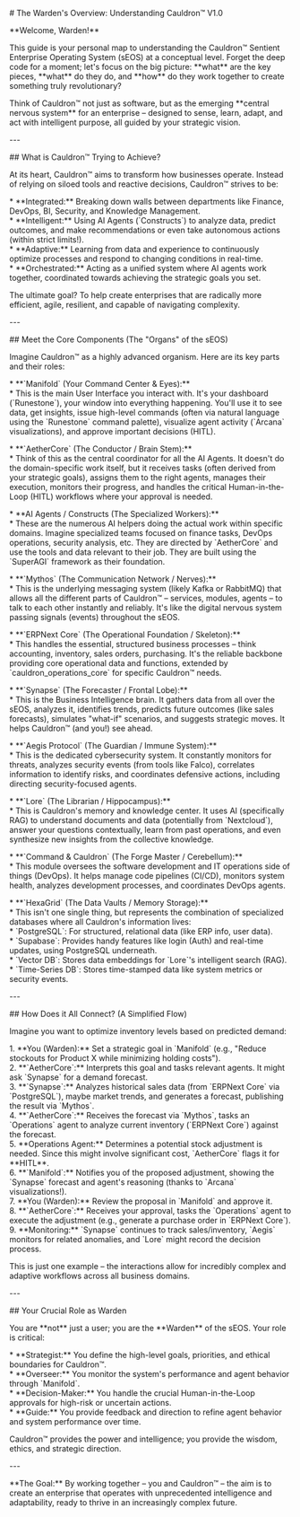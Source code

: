 \# The Warden's Overview: Understanding Cauldron™ V1.0

\*\*Welcome, Warden\!\*\*

This guide is your personal map to understanding the Cauldron™ Sentient Enterprise Operating System (sEOS) at a conceptual level. Forget the deep code for a moment; let's focus on the big picture: \*\*what\*\* are the key pieces, \*\*what\*\* do they do, and \*\*how\*\* do they work together to create something truly revolutionary?

Think of Cauldron™ not just as software, but as the emerging \*\*central nervous system\*\* for an enterprise – designed to sense, learn, adapt, and act with intelligent purpose, all guided by your strategic vision.

\---

\#\# What is Cauldron™ Trying to Achieve?

At its heart, Cauldron™ aims to transform how businesses operate. Instead of relying on siloed tools and reactive decisions, Cauldron™ strives to be:

\* \*\*Integrated:\*\* Breaking down walls between departments like Finance, DevOps, BI, Security, and Knowledge Management.  
\* \*\*Intelligent:\*\* Using AI Agents (\`Constructs\`) to analyze data, predict outcomes, and make recommendations or even take autonomous actions (within strict limits\!).  
\* \*\*Adaptive:\*\* Learning from data and experience to continuously optimize processes and respond to changing conditions in real-time.  
\* \*\*Orchestrated:\*\* Acting as a unified system where AI agents work together, coordinated towards achieving the strategic goals you set.

The ultimate goal? To help create enterprises that are radically more efficient, agile, resilient, and capable of navigating complexity.

\---

\#\# Meet the Core Components (The "Organs" of the sEOS)

Imagine Cauldron™ as a highly advanced organism. Here are its key parts and their roles:

\* \*\*\`Manifold\` (Your Command Center & Eyes):\*\*  
    \* This is the main User Interface you interact with. It's your dashboard (\`Runestone\`), your window into everything happening. You'll use it to see data, get insights, issue high-level commands (often via natural language using the \`Runestone\` command palette), visualize agent activity (\`Arcana\` visualizations), and approve important decisions (HITL).

\* \*\*\`AetherCore\` (The Conductor / Brain Stem):\*\*  
    \* Think of this as the central coordinator for all the AI Agents. It doesn't do the domain-specific work itself, but it receives tasks (often derived from your strategic goals), assigns them to the right agents, manages their execution, monitors their progress, and handles the critical Human-in-the-Loop (HITL) workflows where your approval is needed.

\* \*\*AI Agents / Constructs (The Specialized Workers):\*\*  
    \* These are the numerous AI helpers doing the actual work within specific domains. Imagine specialized teams focused on finance tasks, DevOps operations, security analysis, etc. They are directed by \`AetherCore\` and use the tools and data relevant to their job. They are built using the \`SuperAGI\` framework as their foundation.

\* \*\*\`Mythos\` (The Communication Network / Nerves):\*\*  
    \* This is the underlying messaging system (likely Kafka or RabbitMQ) that allows all the different parts of Cauldron™ – services, modules, agents – to talk to each other instantly and reliably. It's like the digital nervous system passing signals (events) throughout the sEOS.

\* \*\*\`ERPNext Core\` (The Operational Foundation / Skeleton):\*\*  
    \* This handles the essential, structured business processes – think accounting, inventory, sales orders, purchasing. It's the reliable backbone providing core operational data and functions, extended by \`cauldron\_operations\_core\` for specific Cauldron™ needs.

\* \*\*\`Synapse\` (The Forecaster / Frontal Lobe):\*\*  
    \* This is the Business Intelligence brain. It gathers data from all over the sEOS, analyzes it, identifies trends, predicts future outcomes (like sales forecasts), simulates "what-if" scenarios, and suggests strategic moves. It helps Cauldron™ (and you\!) see ahead.

\* \*\*\`Aegis Protocol\` (The Guardian / Immune System):\*\*  
    \* This is the dedicated cybersecurity system. It constantly monitors for threats, analyzes security events (from tools like Falco), correlates information to identify risks, and coordinates defensive actions, including directing security-focused agents.

\* \*\*\`Lore\` (The Librarian / Hippocampus):\*\*  
    \* This is Cauldron's memory and knowledge center. It uses AI (specifically RAG) to understand documents and data (potentially from \`Nextcloud\`), answer your questions contextually, learn from past operations, and even synthesize new insights from the collective knowledge.

\* \*\*\`Command & Cauldron\` (The Forge Master / Cerebellum):\*\*  
    \* This module oversees the software development and IT operations side of things (DevOps). It helps manage code pipelines (CI/CD), monitors system health, analyzes development processes, and coordinates DevOps agents.

\* \*\*\`HexaGrid\` (The Data Vaults / Memory Storage):\*\*  
    \* This isn't one single thing, but represents the combination of specialized databases where all Cauldron's information lives:  
        \* \`PostgreSQL\`: For structured, relational data (like ERP info, user data).  
        \* \`Supabase\`: Provides handy features like login (Auth) and real-time updates, using PostgreSQL underneath.  
        \* \`Vector DB\`: Stores data embeddings for \`Lore\`'s intelligent search (RAG).  
        \* \`Time-Series DB\`: Stores time-stamped data like system metrics or security events.

\---

\#\# How Does it All Connect? (A Simplified Flow)

Imagine you want to optimize inventory levels based on predicted demand:

1\.  \*\*You (Warden):\*\* Set a strategic goal in \`Manifold\` (e.g., "Reduce stockouts for Product X while minimizing holding costs").  
2\.  \*\*\`AetherCore\`:\*\* Interprets this goal and tasks relevant agents. It might ask \`Synapse\` for a demand forecast.  
3\.  \*\*\`Synapse\`:\*\* Analyzes historical sales data (from \`ERPNext Core\` via \`PostgreSQL\`), maybe market trends, and generates a forecast, publishing the result via \`Mythos\`.  
4\.  \*\*\`AetherCore\`:\*\* Receives the forecast via \`Mythos\`, tasks an \`Operations\` agent to analyze current inventory (\`ERPNext Core\`) against the forecast.  
5\.  \*\*Operations Agent:\*\* Determines a potential stock adjustment is needed. Since this might involve significant cost, \`AetherCore\` flags it for \*\*HITL\*\*.  
6\.  \*\*\`Manifold\`:\*\* Notifies you of the proposed adjustment, showing the \`Synapse\` forecast and agent's reasoning (thanks to \`Arcana\` visualizations\!).  
7\.  \*\*You (Warden):\*\* Review the proposal in \`Manifold\` and approve it.  
8\.  \*\*\`AetherCore\`:\*\* Receives your approval, tasks the \`Operations\` agent to execute the adjustment (e.g., generate a purchase order in \`ERPNext Core\`).  
9\.  \*\*Monitoring:\*\* \`Synapse\` continues to track sales/inventory, \`Aegis\` monitors for related anomalies, and \`Lore\` might record the decision process.

This is just one example – the interactions allow for incredibly complex and adaptive workflows across all business domains.

\---

\#\# Your Crucial Role as Warden

You are \*\*not\*\* just a user; you are the \*\*Warden\*\* of the sEOS. Your role is critical:

\* \*\*Strategist:\*\* You define the high-level goals, priorities, and ethical boundaries for Cauldron™.  
\* \*\*Overseer:\*\* You monitor the system's performance and agent behavior through \`Manifold\`.  
\* \*\*Decision-Maker:\*\* You handle the crucial Human-in-the-Loop approvals for high-risk or uncertain actions.  
\* \*\*Guide:\*\* You provide feedback and direction to refine agent behavior and system performance over time.

Cauldron™ provides the power and intelligence; you provide the wisdom, ethics, and strategic direction.

\---

\*\*The Goal:\*\* By working together – you and Cauldron™ – the aim is to create an enterprise that operates with unprecedented intelligence and adaptability, ready to thrive in an increasingly complex future. 
